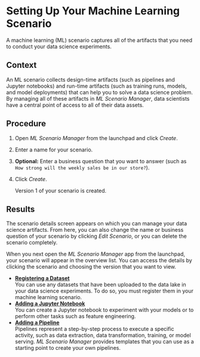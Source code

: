 <!-- loiocf44670dbdab4c0ca9571f84902fc656 -->

# Setting Up Your Machine Learning Scenario

A machine learning \(ML\) scenario captures all of the artifacts that you need to conduct your data science experiments.



<a name="loiocf44670dbdab4c0ca9571f84902fc656__context_khs_3cx_13b"/>

## Context

An ML scenario collects design-time artifacts \(such as pipelines and Jupyter notebooks\) and run-time artifacts \(such as training runs, models, and model deployments\) that can help you to solve a data science problem. By managing all of these artifacts in *ML Scenario Manager*, data scientists have a central point of access to all of their data assets.



## Procedure

1.  Open *ML Scenario Manager* from the launchpad and click *Create*.

2.  Enter a name for your scenario.

3.  **Optional:** Enter a business question that you want to answer \(such as `How strong will the weekly sales be in our store?`\).

4.  Click *Create*.

    Version 1 of your scenario is created.




<a name="loiocf44670dbdab4c0ca9571f84902fc656__result_psc_3dx_13b"/>

## Results

The scenario details screen appears on which you can manage your data science artifacts. From here, you can also change the name or business question of your scenario by clicking *Edit Scenario*, or you can delete the scenario completely.

When you next open the *ML Scenario Manager* app from the launchpad, your scenario will appear in the overview list. You can access the details by clicking the scenario and choosing the version that you want to view.

-   **[Registering a Dataset](registering-a-dataset-d564603.md "You can use any datasets that have been uploaded to the data lake in your data science
		experiments. To do so, you must register them in your machine learning scenario.")**  
You can use any datasets that have been uploaded to the data lake in your data science experiments. To do so, you must register them in your machine learning scenario.
-   **[Adding a Jupyter Notebook](adding-a-jupyter-notebook-617e610.md "You can create a Jupyter notebook to experiment with your models or to perform other
		tasks such as feature engineering.")**  
You can create a Jupyter notebook to experiment with your models or to perform other tasks such as feature engineering.
-   **[Adding a Pipeline](adding-a-pipeline-91ec15e.md "Pipelines represent a step-by-step process to execute a specific activity, such as data
		extraction, data transformation, training, or model serving. ML Scenario
			Manager provides templates that you can use as a starting point to create
		your own pipelines.")**  
Pipelines represent a step-by-step process to execute a specific activity, such as data extraction, data transformation, training, or model serving. *ML Scenario Manager* provides templates that you can use as a starting point to create your own pipelines.

